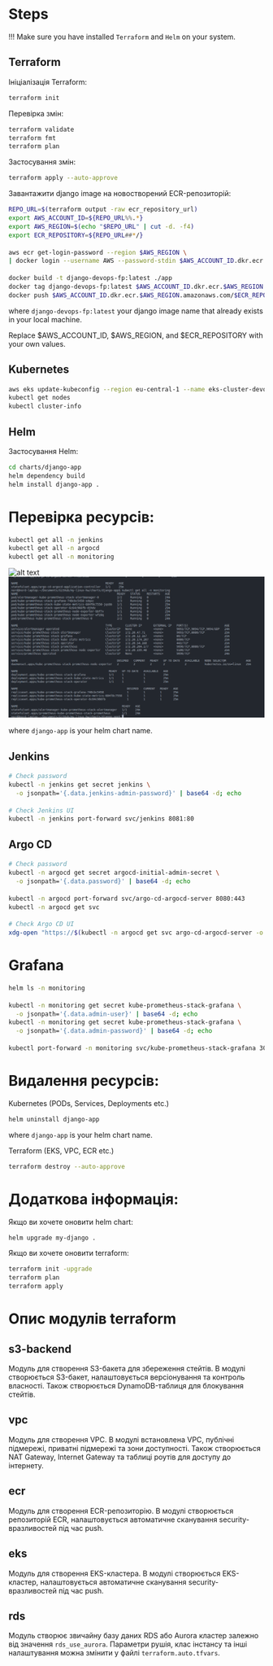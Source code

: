 # Steps

!!! Make sure you have installed `Terraform` and `Helm` on your system.

## Terraform

Ініціалізація Terraform:

```bash
terraform init
```

Перевірка змін:

```bash
terraform validate
terraform fmt
terraform plan
```

Застосування змін:

```bash
terraform apply --auto-approve
```

Завантажити django image на новостворений ECR-репозиторій:

```bash
REPO_URL=$(terraform output -raw ecr_repository_url)
export AWS_ACCOUNT_ID=${REPO_URL%%.*}
export AWS_REGION=$(echo "$REPO_URL" | cut -d. -f4)
export ECR_REPOSITORY=${REPO_URL##*/}

aws ecr get-login-password --region $AWS_REGION \
| docker login --username AWS --password-stdin $AWS_ACCOUNT_ID.dkr.ecr.$AWS_REGION.amazonaws.com

docker build -t django-devops-fp:latest ./app
docker tag django-devops-fp:latest $AWS_ACCOUNT_ID.dkr.ecr.$AWS_REGION.amazonaws.com/$ECR_REPOSITORY:latest
docker push $AWS_ACCOUNT_ID.dkr.ecr.$AWS_REGION.amazonaws.com/$ECR_REPOSITORY:latest
```

where `django-devops-fp:latest` your django image name that already exists in your local machine.

Replace $AWS_ACCOUNT_ID, $AWS_REGION, and $ECR_REPOSITORY with your own values.

## Kubernetes

```bash
aws eks update-kubeconfig --region eu-central-1 --name eks-cluster-devops-fp
kubectl get nodes
kubectl cluster-info
```

## Helm

Застосування Helm:

```bash
cd charts/django-app
helm dependency build
helm install django-app .
```

# Перевірка ресурсів:

```bash
kubectl get all -n jenkins
kubectl get all -n argocd
kubectl get all -n monitoring
```

![alt text](images/image.png)
![alt text](image-1.png)

where `django-app` is your helm chart name.

## Jenkins

```bash
# Check password
kubectl -n jenkins get secret jenkins \
  -o jsonpath='{.data.jenkins-admin-password}' | base64 -d; echo

# Check Jenkins UI
kubectl -n jenkins port-forward svc/jenkins 8081:80
```

## Argo CD

```bash
# Check password
kubectl -n argocd get secret argocd-initial-admin-secret \
  -o jsonpath='{.data.password}' | base64 -d; echo

kubectl -n argocd port-forward svc/argo-cd-argocd-server 8080:443
kubectl -n argocd get svc

# Check Argo CD UI
xdg-open "https://$(kubectl -n argocd get svc argo-cd-argocd-server -o jsonpath='{.status.loadBalancer.ingress[0].hostname}')"
```

# Grafana

```bash
helm ls -n monitoring

kubectl -n monitoring get secret kube-prometheus-stack-grafana \
  -o jsonpath='{.data.admin-user}' | base64 -d; echo
kubectl -n monitoring get secret kube-prometheus-stack-grafana \
  -o jsonpath='{.data.admin-password}' | base64 -d; echo

kubectl port-forward -n monitoring svc/kube-prometheus-stack-grafana 3000:80
```

# Видалення ресурсів:

Kubernetes (PODs, Services, Deployments etc.)

```bash
helm uninstall django-app
```

where `django-app` is your helm chart name.

Terraform (EKS, VPC, ECR etc.)

```bash
terraform destroy --auto-approve
```

# Додаткова інформація:

Якщо ви хочете оновити helm chart:

```bash
helm upgrade my-django .
```

Якщо ви хочете оновити terraform:

```bash
terraform init -upgrade
terraform plan
terraform apply
```

# Опис модулів terraform

## s3-backend

Модуль для створення S3-бакета для збереження стейтів.
В модулі створюється S3-бакет, налаштовується версіонування та контроль власності.
Також створюється DynamoDB-таблиця для блокування стейтів.

## vpc

Модуль для створення VPC.
В модулі встановлена VPC, публічні підмережі, приватні підмережі та зони доступності.
Також створюється NAT Gateway, Internet Gateway та таблиці роутів для доступу до інтернету.

## ecr

Модуль для створення ECR-репозиторію.
В модулі створюється репозиторій ECR, налаштовується автоматичне сканування security-вразливостей під час push.

## eks

Модуль для створення EKS-кластера.
В модулі створюється EKS-кластер, налаштовується автоматичне сканування security-вразливостей під час push.

## rds

Модуль створює звичайну базу даних RDS або Aurora кластер залежно від
значення `rds_use_aurora`. Параметри рушія, клас інстансу та інші налаштування
можна змінити у файлі `terraform.auto.tfvars`.
